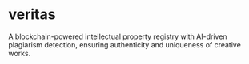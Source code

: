 # veritas
 A blockchain-powered intellectual property registry with AI-driven plagiarism detection, ensuring authenticity and uniqueness of creative works.

